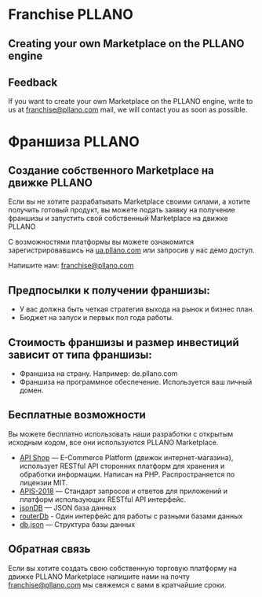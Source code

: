 # Franchise PLLANO
## Creating your own Marketplace on the PLLANO engine
## Feedback
If you want to create your own Marketplace on the PLLANO engine, write to us at franchise@pllano.com mail, we will contact you as soon as possible.

# Франшиза PLLANO
## Создание собственного Marketplace на движке PLLANO
Если вы не хотите разрабатывать Marketplace своими силами, а хотите получить готовый продукт, вы можете подать заявку на получение франшизы и запустить свой собственный Marketplace на движке PLLANO

С возможностями платформы вы можете ознакомится зарегистрировавшись на [ua.pllano.com](https://ua.pllano.com/) или запросив у нас демо доступ.

Напишите нам: franchise@pllano.com

## Предпосылки к получении франшизы:
- У вас должна быть четкая стратегия выхода на рынок и бизнес план.
- Бюджет на запуск и первых пол года работы.
## Стоимость франшизы и размер инвестиций зависит от типа франшизы:
- Франшиза на страну. Например: de.pllano.com
- Франшиза на программное обеспечение. Используется ваш личный домен.

## Бесплатные возможности
Вы можете бесплатно использовать наши разработки с открытым исходным кодом, все они используются PLLANO Marketplace.
- [API Shop](https://github.com/pllano/api-shop) — E-Commerce Platform (движок интернет-магазина), использует RESTful API сторонних платформ для хранения и обработки информации. Написан на PHP. Распространяется по лицензии MIT.
- [APIS-2018](https://github.com/pllano/APIS-2018) — Стандарт запросов и ответов для приложений и платформ использующих RESTful API интерфейс.
- [jsonDB](https://github.com/pllano/api-json-db) — JSON база данных
- [routerDb](https://github.com/pllano/router-db) - Один интерфейс для работы с разными базами данных
- [db.json](https://github.com/pllano/api-json-db) — Структура базы данных

<a name="feedback"></a>
## Обратная связь
Если вы хотите создать свою собственную торговую платформу на движке PLLANO Marketplace напишите нами на почту franchise@pllano.com мы свяжемся с вами в кратчайшие сроки.

